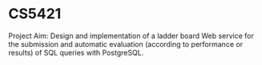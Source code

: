 # CS5421

Project Aim:
    Design and implementation of a ladder board Web service for the submission and automatic evaluation (according to performance or results) of SQL queries with PostgreSQL.
